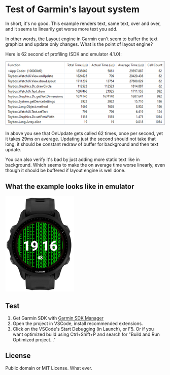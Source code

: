 # Test of Garmin's layout system

In short, it's no good. This example renders text, same text, over and over, and it seems to linearily get worse more text you add.

In other words, the Layout engine in Garmin can't seem to buffer the text graphics and update only changes. What is the point of layout engine?

Here is 62 second of profiling (SDK and emulator 4.1.0):

![Profiling 62 seconds](./profiling-62seconds.png)

In above you see that OnUpdate gets called 62 times, once per second, yet it takes 29ms on average. Updating just the second should not take that long, it should be constant redraw of buffer for background and then text update.

You can also verify it's bad by just adding more static text like in background. Which seems to make the on average time worse linearly, even though it should be buffered if layout engine is well done.

## What the example looks like in emulator

<img src="./watch-face.jpg" height="300" alt="Example screenshot" />

## Test

1. Get Garmin SDK with [Garmin SDK Manager](https://developer.garmin.com/connect-iq/sdk/)
2. Open the project in VSCode, install recommended extensions.
3. Click on the VSCode's Start Debugging (in Launch), or F5. Or if you want optimized build using Ctrl+Shift+P and search for "Build and Run Optimized project..."

## License

Public domain or MIT License. What ever.

